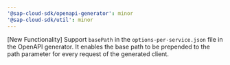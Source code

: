 ```yaml
---
'@sap-cloud-sdk/openapi-generator': minor
'@sap-cloud-sdk/util': minor
---
```


[New Functionality] Support `basePath` in the `options-per-service.json` file in the OpenAPI generator. It enables the base path to be prepended to the path parameter for every request of the generated client.
